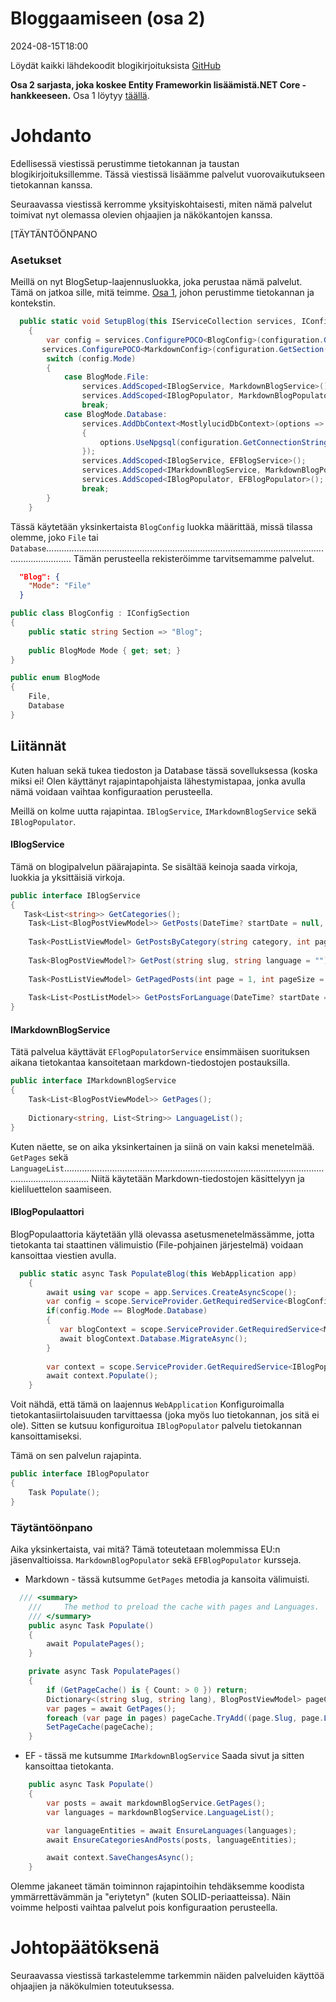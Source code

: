 # Bloggaamiseen (osa 2)

<!--category-- ASP.NET, Entity Framework -->
<datetime class="hidden">2024-08-15T18:00</datetime>

Löydät kaikki lähdekoodit blogikirjoituksista [GitHub](https://github.com/scottgal/mostlylucidweb/tree/main/Mostlylucid/Blog)

**Osa 2 sarjasta, joka koskee Entity Frameworkin lisäämistä.NET Core -hankkeeseen.**
Osa 1 löytyy [täällä](/blog/addingentityframeworkforblogpostspt1).

# Johdanto

Edellisessä viestissä perustimme tietokannan ja taustan blogikirjoituksillemme. Tässä viestissä lisäämme palvelut vuorovaikutukseen tietokannan kanssa.

Seuraavassa viestissä kerromme yksityiskohtaisesti, miten nämä palvelut toimivat nyt olemassa olevien ohjaajien ja näkökantojen kanssa.

[TÄYTÄNTÖÖNPANO

### Asetukset

Meillä on nyt BlogSetup-laajennusluokka, joka perustaa nämä palvelut. Tämä on jatkoa sille, mitä teimme. [Osa 1](/blog/addingentityframeworkforblogpostspt1), johon perustimme tietokannan ja kontekstin.

```csharp
  public static void SetupBlog(this IServiceCollection services, IConfiguration configuration)
    {
        var config = services.ConfigurePOCO<BlogConfig>(configuration.GetSection(BlogConfig.Section));
       services.ConfigurePOCO<MarkdownConfig>(configuration.GetSection(MarkdownConfig.Section));
        switch (config.Mode)
        {
            case BlogMode.File:
                services.AddScoped<IBlogService, MarkdownBlogService>();
                services.AddScoped<IBlogPopulator, MarkdownBlogPopulator>();
                break;
            case BlogMode.Database:
                services.AddDbContext<MostlylucidDbContext>(options =>
                {
                    options.UseNpgsql(configuration.GetConnectionString("DefaultConnection"));
                });
                services.AddScoped<IBlogService, EFBlogService>();
                services.AddScoped<IMarkdownBlogService, MarkdownBlogPopulator>();
                services.AddScoped<IBlogPopulator, EFBlogPopulator>();
                break;
        }
    }
```

Tässä käytetään yksinkertaista `BlogConfig` luokka määrittää, missä tilassa olemme, joko `File` tai `Database`...................................................................................................................................... Tämän perusteella rekisteröimme tarvitsemamme palvelut.

```json
  "Blog": {
    "Mode": "File"
  }
```

```csharp
public class BlogConfig : IConfigSection
{
    public static string Section => "Blog";
    
    public BlogMode Mode { get; set; }
}

public enum BlogMode
{
    File,
    Database
}
```

## Liitännät

Kuten haluan sekä tukea tiedoston ja Database tässä sovelluksessa (koska miksi ei! Olen käyttänyt rajapintapohjaista lähestymistapaa, jonka avulla nämä voidaan vaihtaa konfiguraation perusteella.

Meillä on kolme uutta rajapintaa. `IBlogService`, `IMarkdownBlogService` sekä `IBlogPopulator`.

#### IBlogService

Tämä on blogipalvelun päärajapinta. Se sisältää keinoja saada virkoja, luokkia ja yksittäisiä virkoja.

```csharp
public interface IBlogService
{
   Task<List<string>> GetCategories();
    Task<List<BlogPostViewModel>> GetPosts(DateTime? startDate = null, string category = "");
    
    Task<PostListViewModel> GetPostsByCategory(string category, int page = 1, int pageSize = 10, string language = BaseService.EnglishLanguage);
    
    Task<BlogPostViewModel?> GetPost(string slug, string language = "");
    
    Task<PostListViewModel> GetPagedPosts(int page = 1, int pageSize = 10, string language = BaseService.EnglishLanguage);
    
    Task<List<PostListModel>> GetPostsForLanguage(DateTime? startDate = null, string category = "", string language = BaseService.EnglishLanguage);
}
```

#### IMarkdownBlogService

Tätä palvelua käyttävät `EFlogPopulatorService` ensimmäisen suorituksen aikana tietokantaa kansoitetaan markdown-tiedostojen postauksilla.

```csharp
public interface IMarkdownBlogService
{
    Task<List<BlogPostViewModel>> GetPages();
    
    Dictionary<string, List<String>> LanguageList();
}
```

Kuten näette, se on aika yksinkertainen ja siinä on vain kaksi menetelmää. `GetPages` sekä `LanguageList`...................................................................................................................................... Niitä käytetään Markdown-tiedostojen käsittelyyn ja kieliluettelon saamiseen.

#### IBlogPopulaattori

BlogPopulaattoria käytetään yllä olevassa asetusmenetelmässämme, jotta tietokanta tai staattinen välimuistio (File-pohjainen järjestelmä) voidaan kansoittaa viestien avulla.

```csharp
  public static async Task PopulateBlog(this WebApplication app)
    {
        await using var scope = app.Services.CreateAsyncScope();
        var config = scope.ServiceProvider.GetRequiredService<BlogConfig>();
        if(config.Mode == BlogMode.Database)
        {
           var blogContext = scope.ServiceProvider.GetRequiredService<MostlylucidDbContext>();
           await blogContext.Database.MigrateAsync();
        }
    
        var context = scope.ServiceProvider.GetRequiredService<IBlogPopulator>();
        await context.Populate();
    }
```

Voit nähdä, että tämä on laajennus `WebApplication` Konfiguroimalla tietokantasiirtolaisuuden tarvittaessa (joka myös luo tietokannan, jos sitä ei ole). Sitten se kutsuu konfiguroitua `IBlogPopulator` palvelu tietokannan kansoittamiseksi.

Tämä on sen palvelun rajapinta.

```csharp
public interface IBlogPopulator
{
    Task Populate();
}
```

### Täytäntöönpano

Aika yksinkertaista, vai mitä? Tämä toteutetaan molemmissa EU:n jäsenvaltioissa. `MarkdownBlogPopulator` sekä `EFBlogPopulator` kursseja.

- Markdown - tässä kutsumme `GetPages` metodia ja kansoita välimuisti.

```csharp
  /// <summary>
    ///     The method to preload the cache with pages and Languages.
    /// </summary>
    public async Task Populate()
    {
        await PopulatePages();
    }

    private async Task PopulatePages()
    {
        if (GetPageCache() is { Count: > 0 }) return;
        Dictionary<(string slug, string lang), BlogPostViewModel> pageCache = new();
        var pages = await GetPages();
        foreach (var page in pages) pageCache.TryAdd((page.Slug, page.Language), page);
        SetPageCache(pageCache);
    }
```

- EF - tässä me kutsumme `IMarkdownBlogService` Saada sivut ja sitten kansoittaa tietokanta.

```csharp
    public async Task Populate()
    {
        var posts = await markdownBlogService.GetPages();
        var languages = markdownBlogService.LanguageList();

        var languageEntities = await EnsureLanguages(languages);
        await EnsureCategoriesAndPosts(posts, languageEntities);

        await context.SaveChangesAsync();
    }

```

Olemme jakaneet tämän toiminnon rajapintoihin tehdäksemme koodista ymmärrettävämmän ja "eriytetyn" (kuten SOLID-periaatteissa). Näin voimme helposti vaihtaa palvelut pois konfiguraation perusteella.

# Johtopäätöksenä

Seuraavassa viestissä tarkastelemme tarkemmin näiden palveluiden käyttöä ohjaajien ja näkökulmien toteutuksessa.